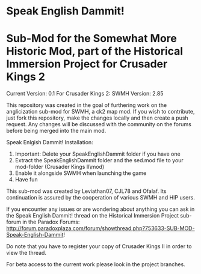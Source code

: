 Speak English Dammit!
===

Sub-Mod for the Somewhat More Historic Mod, part of the Historical Immersion Project for Crusader Kings 2
===

Current Version: 0.1
For Crusader Kings 2: SWMH Version: 2.85

This repository was created in the goal of furthering work on the anglicization sub-mod for SWMH, a ck2 map mod.
If you wish to contribute, just fork this repository, make the changes locally and then create a push request.
Any changes will be discussed with the community on the forums before being merged into the main mod.

Speak Enlgish Dammit! Installation:

1. Important: Delete your SpeakEnglishDammit folder if you have one
2. Extract the SpeakEnglishDammit folder and the sed.mod file to your mod-folder (Crusader Kings II\mod)
3. Enable it alongside SWMH when launching the game
4. Have fun

This sub-mod was created by Leviathan07, CJL78 and Ofalaf. Its continuation is assured by the cooperation of various SWMH and HIP users.


If you encounter any issues or are wondering about anything you can ask in the Speak English Dammit! thread on the Historical Immersion Project sub-forum in the Paradox Forums: http://forum.paradoxplaza.com/forum/showthread.php?753633-SUB-MOD-Speak-English-Dammit!


Do note that you have to register your copy of Crusader Kings II in order to view the thread.


For beta access to the current work please look in the project branches.